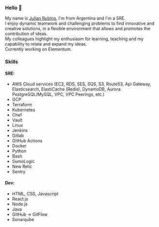 ### Hello 👋

My name is [Julian Rubino](https://www.linkedin.com/in/julian-rubino-068b54b5/), I'm from Argentina and I'm a SRE.  
I enjoy dynamic teamwork and challenging problems to find innovative and creative solutions, in a flexible environment that allows and promotes the contribution of ideas.  
My colleagues highlight my enthusiasm for learning, teaching and my capability to relate and expand my ideas.  
Currently working on Elementum.  

### Skills

#### SRE:
- AWS Cloud services (EC2, RDS, SES, SQS, S3, Route53, Api Gateway, Elasticsearch, ElastiCache (Redis), DynamoDB, Aurora PostgreSQL/MySQL, VPC, VPC Peerings, etc.)
- GCP
- Terraform
- Kubernetes
- Chef
- Vault
- Linux
- Jenkins
- Gitlab
- GitHub Actions
- Docker
- Python
- Bash
- SumoLogic
- New Relic
- Sentry

#### Dev:
- HTML, CSS, Javascript
- React.js
- Node.js
- Java
- GitHub -> GitFlow
- Sonarqube

